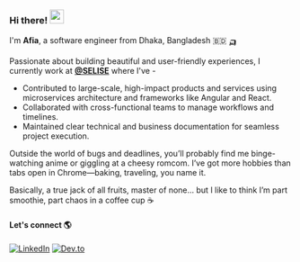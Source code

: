 ### Hi there! <img src="https://emojis.slackmojis.com/emojis/images/1536351075/4594/blob-wave.gif" width="25"/>

I'm **Afia**, a software engineer from Dhaka, Bangladesh 🇧🇩 🛺

Passionate about building beautiful and user-friendly experiences, I currently work at [**@SELISE**](https://github.com/SELISEdigitalplatforms) where I've -

- Contributed to large-scale, high-impact products and services using microservices architecture and frameworks like Angular and React.  
- Collaborated with cross-functional teams to manage workflows and timelines.  
- Maintained clear technical and business documentation for seamless project execution.


Outside the world of bugs and deadlines, you’ll probably find me binge-watching anime or giggling at a cheesy romcom. 
I’ve got more hobbies than tabs open in Chrome—baking, traveling, you name it.


Basically, a true jack of all fruits, master of none... but I like to think I’m part smoothie, part chaos in a coffee cup ☕️

#### Let's connect 🌎
[<img alt="LinkedIn" src="https://img.shields.io/badge/LinkedIn-%230E76A8.svg?&style=for-the-badge&logo=LinkedIn&logoColor=white" />](https://linkedin.com/in/afiaanjumpreety)
[<img alt="Dev.to" src="https://img.shields.io/badge/dev.to-0A0A0A?style=for-the-badge&logo=dev.to&logoColor=white" />](https://dev.to/2apreety18)








